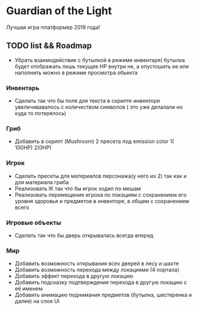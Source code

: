  # Guardian of the Light
Лучшая игра-платформер 2019 года!

## TODO list && Roadmap
- Убрать взаимодействие с бутылкой в режиме инвентаря( бутылка будет отображать лишь текущее HP внутри не, а опустошить ее или наполнить  можно в режиме просмотра обьекта

### Инвентарь

- Сделать так что бы поле для текста в скрипте инвенторя увеличивавалось с количеством символов ( это уже делалали но куда то потерялось)

### Гриб

* Добавить в скрипт (Mushroom) 2 пресета под emission color 1( 100HP) 2(0HP)

### Игрок

- Сделать пресеты для материалов  персонажа(у него их 2)  так как  и для материала гриба
- Реализовать IK так что бы игрок ходил по мешам
- Реализовать перемещение игрока по локациям с сохранением его уровня здоровья и предметов в инвенторе, в общем с сохранением всего

### Игровые объекты
- Сделать так что бы дверь открывалась всегда вперед

### Мир

* Добавить возможность открывания всех дверей в лесу и шахте
* Добавить возможность перехода между локациями (4 портала) 
* Добавить эффект перехода в другую локацию
* Добавить подсказку подтверждения перехода в другую локацию с её именем
* Добавить анимацию поднимания предметов (бутылка, шестеренка и далее) на слое UI


